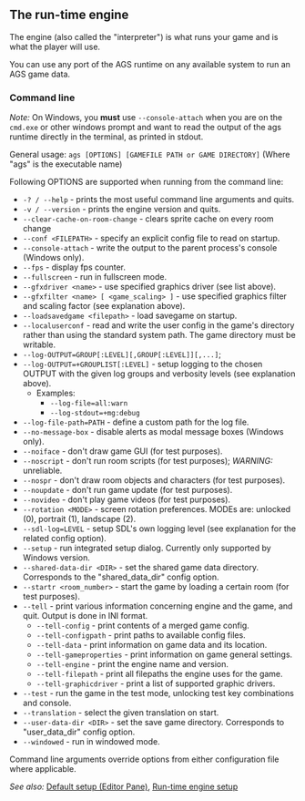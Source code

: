 ## The run-time engine

The engine (also called the "interpreter") is what runs your game and is
what the player will use.

You can use any port of the AGS runtime on any available system to run an AGS game data.

### Command line

*Note:* On Windows, you **must** use `--console-attach` when you are on the `cmd.exe` or other windows prompt and want to 
read the output of the ags runtime directly in the terminal, as printed in stdout.

General usage: `ags [OPTIONS] [GAMEFILE PATH or GAME DIRECTORY]`
(Where "ags" is the executable name)

Following OPTIONS are supported when running from the command line:

* `-? / --help` - prints the most useful command line arguments and quits.
* `-v / --version` - prints the engine version and quits.
* `--clear-cache-on-room-change` - clears sprite cache on every room change
* `--conf <FILEPATH>` - specify an explicit config file to read on startup.
* `--console-attach` - write the output to the parent process's console (Windows only).
* `--fps` - display fps counter.
* `--fullscreen` - run in fullscreen mode.
* `--gfxdriver <name>` - use specified graphics driver (see list above).
* `--gfxfilter <name> [ <game_scaling> ]` - use specified graphics filter and scaling factor (see explanation above).
* `--loadsavedgame <filepath>` - load savegame on startup.
* `--localuserconf` - read and write the user config in the game's directory rather than using the standard system path. The game directory must be writable.
* `--log-OUTPUT=GROUP[:LEVEL][,GROUP[:LEVEL]][,...]`;
* `--log-OUTPUT=+GROUPLIST[:LEVEL]` - setup logging to the chosen OUTPUT with the given log groups and verbosity levels (see explanation above).
  * Examples:
    * `--log-file=all:warn`
    * `--log-stdout=+mg:debug`
* `--log-file-path=PATH` - define a custom path for the log file.
* `--no-message-box` - disable alerts as modal message boxes (Windows only).
* `--noiface` - don't draw game GUI (for test purposes).
* `--noscript` - don't run room scripts (for test purposes); *WARNING:* unreliable.
* `--nospr` - don't draw room objects and characters (for test purposes).
* `--noupdate` - don't run game update (for test purposes).
* `--novideo` - don't play game videos (for test purposes).
* `--rotation <MODE>` - screen rotation preferences. MODEs are:  unlocked (0), portrait (1), landscape (2).
* `--sdl-log=LEVEL` - setup SDL's own logging level (see explanation for the related config option).
* `--setup` - run integrated setup dialog. Currently only supported by Windows version.
* `--shared-data-dir <DIR>` - set the shared game data directory. Corresponds to the "shared_data_dir" config option.
* `--startr <room_number>` - start the game by loading a certain room (for test purposes).
* `--tell` - print various information concerning engine and the game, and quit. Output is done in INI format.
  * `--tell-config` - print contents of a merged game config.
  * `--tell-configpath` - print paths to available config files.
  * `--tell-data` - print information on game data and its location.
  * `--tell-gameproperties` - print information on game general settings.
  * `--tell-engine` - print the engine name and version.
  * `--tell-filepath` - print all filepaths the engine uses for the game.
  * `--tell-graphicdriver` - print a list of supported graphic drivers.
* `--test` - run the game in the test mode, unlocking test key combinations and console.
* `--translation` - select the given translation on start.
* `--user-data-dir <DIR>` - set the save game directory. Corresponds to "user_data_dir" config option.
* `--windowed` - run in windowed mode.


Command line arguments override options from either configuration file where applicable.


*See also:* [Default setup (Editor Pane)](Settingupthegame#default-setup), [Run-time engine setup](Setup)